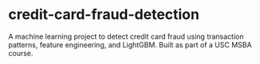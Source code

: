 # credit-card-fraud-detection
A machine learning project to detect credit card fraud using transaction patterns, feature engineering, and LightGBM. Built as part of a USC MSBA course.
